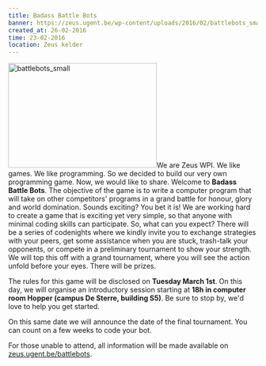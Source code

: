 ```yaml
---
title: Badass Battle Bots
banner: https://zeus.ugent.be/wp-content/uploads/2016/02/battlebots_small-300x212.jpg
created_at: 26-02-2016
time: 23-02-2016
location: Zeus kelder
---
```


<a href="https://zeus.ugent.be/2016/02/26/badass-battle-bots/battlebots_small/"><img src="https://zeus.ugent.be/wp-content/uploads/2016/02/battlebots_small-300x212.jpg" alt="battlebots_small" width="300" height="212" class="alignright size-medium wp-image-2448" /></a>We are Zeus WPI. We like games. We like programming. So we decided to build our very own programming game. Now, we would like to share. Welcome to <strong>Badass Battle Bots</strong>.
The objective of the game is to write a computer program that will take on other competitors' programs in a grand battle for honour, glory and world domination. Sounds exciting? You bet it is!
We are working hard to create a game that is exciting yet very simple, so that anyone with minimal coding skills can participate.
So, what can you expect? There will be a series of codenights where we kindly invite you to exchange strategies with your peers, get some assistance when you are stuck, trash-talk your opponents, or compete in a preliminary tournament to show your strength. We will top this off with a grand tournament, where you will see the action unfold before your eyes. There will be prizes.

The rules for this game will be disclosed on <strong>Tuesday March 1st</strong>. On this day, we will organise an introductory session starting at <strong>18h in computer room Hopper (campus De Sterre, building S5)</strong>. Be sure to stop by, we'd love to help you get started.

On this same date we will announce the date of the final tournament. You can count on a few weeks to code your bot.

For those unable to attend, all information will be made available on <a href="https://zeus.ugent.be/battlebots" target="_blank">zeus.ugent.be/battlebots</a>.